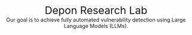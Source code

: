 <center style="font-size: 2em;">Depon Research Lab</center>

<center>Our goal is to achieve fully automated vulnerability detection using Large Language Models (LLMs).</center>